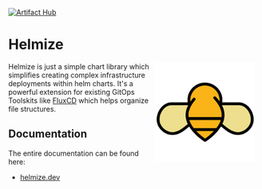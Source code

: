 [![Artifact Hub](https://img.shields.io/endpoint?url=https://artifacthub.io/badge/repository/helmize)](https://artifacthub.io/packages/search?repo=helmize)

# Helmize

<img src="icon.png"
     alt="Markdown Monster icon"
     style="float: right; width:200px;margin-right: 10px;" />

Helmize is just a simple chart library which simplifies creating complex infrastructure deployments within helm charts. It's a powerful extension for existing GitOps Toolskits like [FluxCD](https://fluxcd.io/) which helps organize file structures.


## Documentation

The entire documentation can be found here:

  * [helmize.dev](https://helmize.dev)